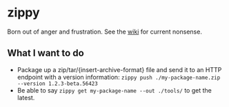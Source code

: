 # zippy

Born out of anger and frustration. See the [wiki](https://github.com/tugberkugurlu/zippy/wiki) for current nonsense.

## What I want to do

 - Package up a zip/tar/{insert-archive-format} file and send it to an HTTP endpoint with a version information: `zippy push ./my-package-name.zip --version 1.2.3-beta.56423`
 - Be able to say `zippy get my-package-name --out ./tools/` to get the latest.
